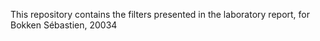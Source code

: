 This repository contains the filters presented in the laboratory report, for Bokken Sébastien, 20034
